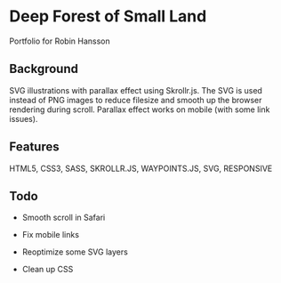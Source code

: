 Deep Forest of Small Land
==================
Portfolio for Robin Hansson


Background
----------------------------------
SVG illustrations with parallax effect using Skrollr.js.
The SVG is used instead of PNG images to reduce filesize and smooth up 
the browser rendering during scroll. Parallax effect works on mobile (with some link issues).

Features
----------------------------------
HTML5, CSS3, SASS, SKROLLR.JS, WAYPOINTS.JS, SVG, RESPONSIVE

Todo
----------------------------------
* Smooth scroll in Safari

* Fix mobile links

* Reoptimize some SVG layers

* Clean up CSS